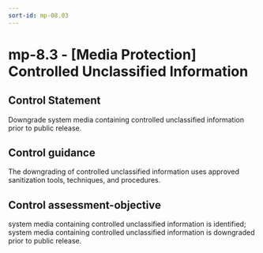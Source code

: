 ```yaml
---
sort-id: mp-08.03
---
```


# mp-8.3 - \[Media Protection\] Controlled Unclassified Information

## Control Statement

Downgrade system media containing controlled unclassified information prior to public release.

## Control guidance

The downgrading of controlled unclassified information uses approved sanitization tools, techniques, and procedures.

## Control assessment-objective

system media containing controlled unclassified information is identified;
system media containing controlled unclassified information is downgraded prior to public release.

